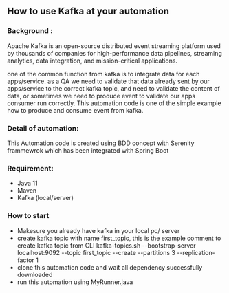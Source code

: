 ## How to use Kafka at your automation

### Background :
Apache Kafka is an open-source distributed event streaming platform used by thousands of companies for high-performance data pipelines, streaming analytics, 
data integration, and mission-critical applications.

one of the common function from kafka is to integrate data for each apps/service. 
as a QA we need to validate that data already sent by our apps/service to the correct kafka topic, and need to validate the content of data, 
or sometimes we need to produce event to validate our apps consumer run correctly. 
This automation code is one of the simple example how to produce and consume event from kafka.

### Detail of automation:
This Automation code is created using BDD concept with Serenity frammewrok which has been integrated with Spring Boot

### Requirement:
- Java 11
- Maven
- Kafka (local/server)

### How to start
- Makesure you already have kafka in your local pc/ server
- create kafka topic with name first_topic, this is the example comment to create kafka topic from CLI
    kafka-topics.sh --bootstrap-server localhost:9092 --topic first_topic --create --partitions 3 --replication-factor 1
- clone this automation code and wait all dependency successfully downloaded
- run this automation using MyRunner.java
